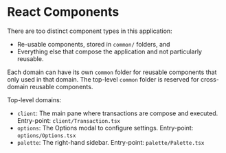 React Components
===

There are too distinct component types in this application:

* Re-usable components, stored in `common/` folders, and
* Everything else that compose the application and not particularly reusable.

Each domain can have its own `common` folder for reusable components that only used in that domain. The top-level `common` folder is reserved for cross-domain reusable components.

Top-level domains:

* `client`: The main pane where transactions are compose and executed. Entry-point: `client/Transaction.tsx`
* `options`: The Options modal to configure settings. Entry-point: `options/Options.tsx`
* `palette`: The right-hand sidebar. Entry-point: `palette/Palette.tsx`